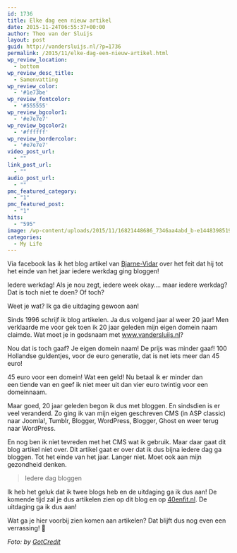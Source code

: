 ```yaml
---
id: 1736
title: Elke dag een nieuw artikel
date: 2015-11-24T06:55:37+00:00
author: Theo van der Sluijs
layout: post
guid: http://vandersluijs.nl/?p=1736
permalink: /2015/11/elke-dag-een-nieuw-artikel.html
wp_review_location:
  - bottom
wp_review_desc_title:
  - Samenvatting
wp_review_color:
  - '#1e73be'
wp_review_fontcolor:
  - '#555555'
wp_review_bgcolor1:
  - '#e7e7e7'
wp_review_bgcolor2:
  - '#ffffff'
wp_review_bordercolor:
  - '#e7e7e7'
video_post_url:
  - ""
link_post_url:
  - ""
audio_post_url:
  - ""
pmc_featured_category:
  - "1"
pmc_featured_post:
  - "1"
hits:
  - "595"
image: /wp-content/uploads/2015/11/16821448686_7346aa4abd_b-e1448398519994.jpg
categories:
  - My Life
---
```

Via facebook las ik het blog artikel van <a href="http://bjarnvidar.nl/elke-dag-bloggen/" target="_blank">Bjarne-Vidar</a> over het feit dat hij tot het einde van het jaar iedere werkdag ging bloggen!

Iedere werkdag! Als je nou zegt, iedere week okay&#8230;. maar iedere werkdag? Dat is toch niet te doen? Of toch?

Weet je wat? Ik ga die uitdaging gewoon aan!<!--more-->

Sinds 1996 schrijf ik blog artikelen. Ja dus volgend jaar al weer 20 jaar! Men verklaarde me voor gek toen ik 20 jaar geleden mijn eigen domein naam claimde. Wat moet je in godsnaam met www.vandersluijs.nl?

Nou dat is toch gaaf? Je eigen domein naam! De prijs was minder gaaf! 100 Hollandse guldentjes, voor de euro generatie, dat is net iets meer dan 45 euro!

45 euro voor een domein! Wat een geld! Nu betaal ik er minder dan een tiende van en geef ik niet meer uit dan vier euro twintig voor een domeinnaam.

Maar goed, 20 jaar geleden begon ik dus met bloggen. En sindsdien is er veel veranderd. Zo ging ik van mijn eigen geschreven CMS (in ASP classic) naar Joomla!, Tumblr, Blogger, WordPress, Blogger, Ghost en weer terug naar WordPress.

En nog ben ik niet tevreden met het CMS wat ik gebruik. Maar daar gaat dit blog artikel niet over. Dit artikel gaat er over dat ik dus bijna iedere dag ga bloggen. Tot het einde van het jaar. Langer niet. Moet ook aan mijn gezondheid denken.

> Iedere dag bloggen

Ik heb het geluk dat ik twee blogs heb en de uitdaging ga ik dus aan! De komende tijd zal je dus artikelen zien op dit blog en op <a href="http://40enfit.nl" target="_blank">40enfit.nl</a>. De uitdaging ga ik dus aan!

Wat ga je hier voorbij zien komen aan artikelen? Dat blijft dus nog even een verrassing! 🙂

_Foto: by [GotCredit](https://www.flickr.com/photos/jakerust/)_